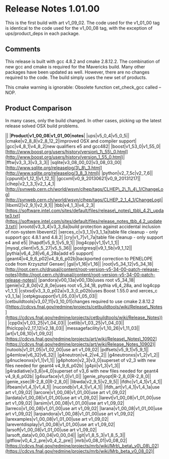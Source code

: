 Release Notes 1.01.00
==============================================

This is the first build with art v1\_09\_02. The code used for the v1\_01\_00 tag is identical to the code used for the v1\_00\_08 tag, with the exception of ups/product\_deps in each package.

Comments
----------------------

This release is built with gcc 4.8.2 and cmake 2.8.12.2. The combination of new gcc and cmake is required for the Mavericks build. Many other packages have been updated as well. However, there are no changes required to the code. The build simply uses the new set of products.

This cmake warning is ignorable: Obsolete function cet\_check\_gcc called – NOP.

Product Comparison
------------------------------------------

In many cases, only the build changed. In other cases, picking up the latest release solved OSX build problems.

||
|**Product**|**v1\_00\_08**|**v1\_01\_00**|**notes**|
|ups|v5\_0\_4|v5\_0\_5||
|cmake|v2\_8\_8|v2\_8\_12\_2|improved OSX and compiler support|
|gcc|v4\_8\_1|v4\_8\_2|new qualifiers e5 and gcc482|
|boost|v1\_53\_0|v1\_55\_0|[http://www.boost.org/users/history/version\_1\_55\_0.html](http://www.boost.org/users/history/version_1_55_0.html)|
|fftw|v3\_3\_3|v3\_3\_3||
|sqlite|v3\_08\_00\_02|v3\_08\_03\_00|[http://www.sqlite.org/releaselog/3\_8\_3.html](http://www.sqlite.org/releaselog/3_8_3.html)|
|python|v2\_7\_5c|v2\_7\_6||
|cppunit|v1\_12\_1|v1\_12\_1||
|gccxml|v0\_9\_20130621|v0\_9\_20131217||
|clhep|v2\_1\_3\_1|v2\_1\_4\_1|[http://svnweb.cern.ch/world/wsvn/clhep/tags/CLHEP\_2\_1\_4\_1/ChangeLog](http://svnweb.cern.ch/world/wsvn/clhep/tags/CLHEP_2_1_4_1/ChangeLog)|
|libxml2|v2\_9\_1|v2\_9\_1||
|tbb|v4\_1\_3|v4\_2\_3|[https://software.intel.com/sites/default/files/release\_notes\_tbb\_4.2\_update3.txt](https://software.intel.com/sites/default/files/release_notes_tbb_4.2_update3.txt)|
|xrootd|v3\_3\_4|v3\_3\_6a|build protection against accidental inclusion of non-system libevent2|
|xerces\_c|v3\_1\_1|v3\_1\_1a|table file cleanup - only support gcc 4.8.1 and 4.8.2|
|cry|v1\_7|v1\_7a|table file cleanup - only support e4 and e5|
|lhapdf|v5\_9\_1|v5\_9\_1||
|log4cpp|v1\_1|v1\_1\_1||
|mysql\_client|v5\_5\_27|v5\_5\_36||
|postgresql|v9\_1\_5b|v9\_1\_12||
|pythia|v6\_4\_28|v6\_4\_28a|add e5 support|
|geant4|v4\_9\_6\_p02|v4\_9\_6\_p02b|backported correction to PENELOPE code from Krzysztof Genser|
|gsl|v1\_16|v1\_16||
|root|v5\_34\_12|v5\_34\_18|[http://root.cern.ch/drupal/content/root-version-v5-34-00-patch-release-notes](http://root.cern.ch/drupal/content/root-version-v5-34-00-patch-release-notes)|
|pandora|v00\_13a|v00\_13b|uses root v5\_34\_18|
|genie|v2\_8\_0d|v2\_8\_0e|uses root v5\_34\_18, pythia v6\_4\_28a, and log4cpp v1\_1\_1|
|cstxsd|v3\_3\_0\_p02a|v3\_3\_0\_p02b|uses Boost 1.55.0 and xerces\_c v3\_1\_1a|
|cetpkgsupport|v1\_05\_03|v1\_05\_03||
|cetbuildtools|v3\_07\_11|v3\_10\_01|changes required to use cmake 2.8.12.2 ([https://cdcvs.fnal.gov/redmine/projects/cetbuildtools/wiki/Release\_Notes](https://cdcvs.fnal.gov/redmine/projects/cetbuildtools/wiki/Release_Notes))|
|cpp0x|v1\_03\_25|v1\_04\_03||
|cetlib|v1\_03\_25|v1\_04\_03||
|fhiclcpp|v2\_17\_12|v2\_18\_03||
|messagefacility|v1\_10\_26|v1\_11\_03||
|art|v1\_08\_10|v1\_09\_02|[https://cdcvs.fnal.gov/redmine/projects/art/wiki/Release\_Notes\_10902](https://cdcvs.fnal.gov/redmine/projects/art/wiki/Release_Notes_10902)|
|nutools|v1\_01\_05|v1\_02\_00|use art v1\_09\_02|
|pdfsets|v5\_9\_1|v5\_9\_1||
|g4emlow|v6\_32|v6\_32||
|g4neutron|v4\_2|v4\_2||
|g4neutronxs|v1\_2|v1\_2||
|g4nucleonxs|v1\_1|v1\_1||
|g4photon|v2\_3|v3\_0|superset of v2\_3 with new files needed for geant4 v4\_9\_6\_p02b|
|g4pii|v1\_3|v1\_3||
|g4radiative|v3\_6|v4\_0|superset of v3\_6 with new files needed for geant4 v4\_9\_6\_p02b|
|g4surface|v1\_0|v1\_0||
|genie\_phyopt|R-2\_8\_0|R-2\_8\_0||
|genie\_xsec|R-2\_8\_0|R-2\_8\_0||
|libwda|v2\_9\_5|v2\_9\_5||
|ifdhc|v1\_4\_1|v1\_4\_1||
|ifbeam|v1\_4\_1|v1\_4\_1||
|nucondb|v1\_4\_1|v1\_4\_1||
|ifdh\_art|v1\_4\_1|v1\_4\_1a|use art v1\_09\_02|
|larcore|v1\_00\_08|v1\_01\_00|use art v1\_09\_02|
|lardata|v1\_00\_08|v1\_01\_00|use art v1\_09\_02|
|larevt|v1\_00\_08|v1\_01\_00|use art v1\_09\_02|
|larsim|v1\_00\_08|v1\_01\_00|use art v1\_09\_02|
|larreco|v1\_00\_08|v1\_01\_00|use art v1\_09\_02|
|larana|v1\_00\_08|v1\_01\_00|use art v1\_09\_02|
|larpandora|v1\_00\_08|v1\_01\_00|use art v1\_09\_02|
|larexamples|v1\_00\_08|v1\_01\_00|use art v1\_09\_02|
|lareventdisplay|v1\_00\_08|v1\_01\_00|use art v1\_09\_02|
|larsoft|v1\_00\_08|v1\_01\_00|use art v1\_09\_02|
|larsoft\_data|v0\_00\_04|v0\_00\_04||
|git|v1\_8\_5\_3|v1\_8\_5\_3||
|gitflow|v0\_4\_2\_pre|v0\_4\_2\_pre||
|mrb|v0\_08\_01|v0\_08\_02|[https://cdcvs.fnal.gov/redmine/projects/mrb/wiki/Mrb\_beta\_v0\_08\_02](https://cdcvs.fnal.gov/redmine/projects/mrb/wiki/Mrb_beta_v0_08_02)|
